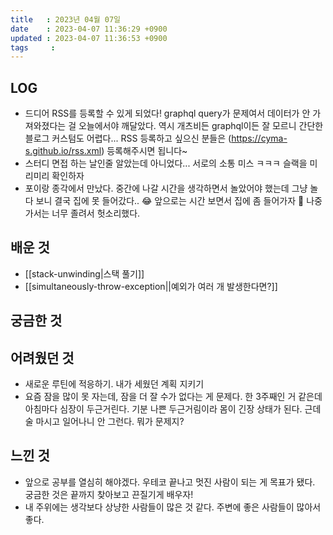```yaml
---
title   : 2023년 04월 07일
date    : 2023-04-07 11:36:29 +0900
updated : 2023-04-07 11:36:53 +0900
tags     : 
---
```

## LOG
- 드디어 RSS를 등록할 수 있게 되었다! graphql query가 문제여서 데이터가 안 가져와졌다는 걸 오늘에서야 깨달았다. 역시 개츠비든 graphql이든 잘 모르니 간단한 블로그 커스텀도 어렵다... RSS 등록하고 싶으신 분들은 (https://cyma-s.github.io/rss.xml) 등록해주시면 됩니다~
- 스터디 면접 하는 날인줄 알았는데 아니었다... 서로의 소통 미스 ㅋㅋㅋ 슬랙을 미리미리 확인하자
- 포이랑 종각에서 만났다. 중간에 나갈 시간을 생각하면서 놀았어야 했는데 그냥 놀다 보니 결국 집에 못 들어갔다.. 😂 앞으로는 시간 보면서 집에 좀 들어가자 🥺 나중 가서는 너무 졸려서 헛소리했다.

## 배운 것
- [[stack-unwinding|스택 풀기]]
- [[simultaneously-throw-exception||예외가 여러 개 발생한다면?]]

## 궁금한 것

## 어려웠던 것
- 새로운 루틴에 적응하기. 내가 세웠던 계획 지키기
- 요즘 잠을 많이 못 자는데, 잠을 더 잘 수가 없다는 게 문제다. 한 3주째인 거 같은데 아침마다 심장이 두근거린다. 기분 나쁜 두근거림이라 몸이 긴장 상태가 된다. 근데 술 마시고 일어나니 안 그런다. 뭐가 문제지?

## 느낀 것
- 앞으로 공부를 열심히 해야겠다. 우테코 끝나고 멋진 사람이 되는 게 목표가 됐다. 궁금한 것은 끝까지 찾아보고 끈질기게 배우자!
- 내 주위에는 생각보다 상냥한 사람들이 많은 것 같다. 주변에 좋은 사람들이 많아서 좋다.
